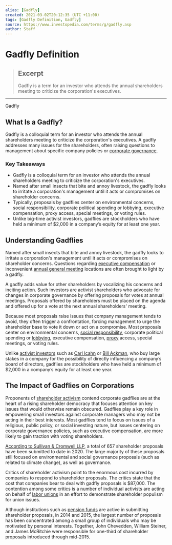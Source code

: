 ```yaml
---
alias: [Gadfly]
created: 2021-03-02T20:12:35 (UTC +11:00)
tags: [Gadfly Definition, Gadfly]
source: https://www.investopedia.com/terms/g/gadfly.asp
author: Staff
---
```


# Gadfly Definition

> ## Excerpt
> Gadfly is a term for an investor who attends the annual shareholders meeting to criticize the corporation's executives.

---

Gadfly
## What Is a Gadfly?

Gadfly is a colloquial term for an investor who attends the annual shareholders meeting to criticize the corporation's executives. A gadfly addresses many issues for the shareholders, often raising questions to management about specific company policies or [corporate governance](https://www.investopedia.com/terms/c/corporategovernance.asp).

### Key Takeaways

-   Gadfly is a colloquial term for an investor who attends the annual shareholders meeting to criticize the corporation's executives.
-   Named after small insects that bite and annoy livestock, the gadfly looks to irritate a corporation's management until it acts or compromises on shareholder concerns.
-   Typically, proposals by gadflies center on environmental concerns, social responsibility, corporate political spending or lobbying, executive compensation, proxy access, special meetings, or voting rules.
-   Unlike big-time activist investors, gadflies are stockholders who have held a minimum of $2,000 in a company’s equity for at least one year.

## Understanding Gadflies

Named after small insects that bite and annoy livestock, the gadfly looks to irritate a corporation's management until it acts or compromises on shareholder concerns. Questions regarding [executive compensation](https://www.investopedia.com/articles/stocks/07/executive_compensation.asp) or inconvenient [annual general meeting](https://www.investopedia.com/terms/a/agm.asp) locations are often brought to light by a gadfly.

A gadfly adds value for other shareholders by vocalizing his concerns and inciting action. Such investors are activist shareholders who advocate for changes in corporate governance by offering proposals for votes at annual meetings. Proposals offered by shareholders must be placed on the agenda and offered up for a vote at the next annual shareholders' meeting.

Because most proposals raise issues that company management tends to avoid, they often trigger a confrontation, forcing management to urge the shareholder base to vote it down or act on a compromise. Most proposals center on environmental concerns, [social responsibility](https://www.investopedia.com/terms/s/socialresponsibility.asp), corporate political spending or [lobbying](https://www.investopedia.com/terms/l/lobby.asp), executive compensation, [proxy](https://www.investopedia.com/terms/p/proxy.asp) access, special meetings, or voting rules.

Unlike [activist investors](https://www.investopedia.com/terms/a/activist-investor.asp) such as [Carl Icahn](https://www.investopedia.com/articles/managing-wealth/080516/how-did-carl-icahn-get-rich.asp) or [Bill Ackman](https://www.investopedia.com/articles/investing/032216/bill-ackmans-greatest-hits-and-misses.asp), who buy large stakes in a company for the possibility of directly influencing a company’s board of directors, gadflies are stockholders who have held a minimum of $2,000 in a company’s equity for at least one year.

## The Impact of Gadflies on Corporations

Proponents of [shareholder activism](https://www.investopedia.com/terms/s/shareholderactivist.asp) contend corporate gadflies are at the heart of a rising shareholder democracy that focuses attention on key issues that would otherwise remain obscured. Gadflies play a key role in empowering small investors against corporate managers who may not be acting in their best interests. Most gadflies tend to focus on issues of a religious, public policy, or social investing nature, but issues centering on corporate governance policies, such as executive compensation, are more likely to gain traction with voting shareholders.

[According to Sullivan & Cromwell LLP](https://www.sullcrom.com/files/upload/SC-Publication-2020-Proxy-Season-Review-Part-1-Rule-14a-8.pdf), a total of 657 shareholder proposals have been submitted to date in 2020. The large majority of these proposals still focused on environmental and social governance proposals (such as related to climate change), as well as governance.

Critics of shareholder activism point to the enormous cost incurred by companies to respond to shareholder proposals. The critics state that the cost that companies bear to deal with gadfly proposals is $87,000. The contention among some critics is a number of individual activists are acting on behalf of [labor unions](https://www.investopedia.com/terms/l/labor-union.asp) in an effort to demonstrate shareholder populism for union issues.

Although institutions such as [pension funds](https://www.investopedia.com/terms/p/pensionplan.asp) are active in submitting shareholder proposals, in 2014 and 2015, the largest number of proposals has been concentrated among a small group of individuals who may be motivated by personal interests. Together, John Chevedden, William Steiner, and James McRitchie were responsible for one-third of shareholder proposals introduced through mid-2015.

